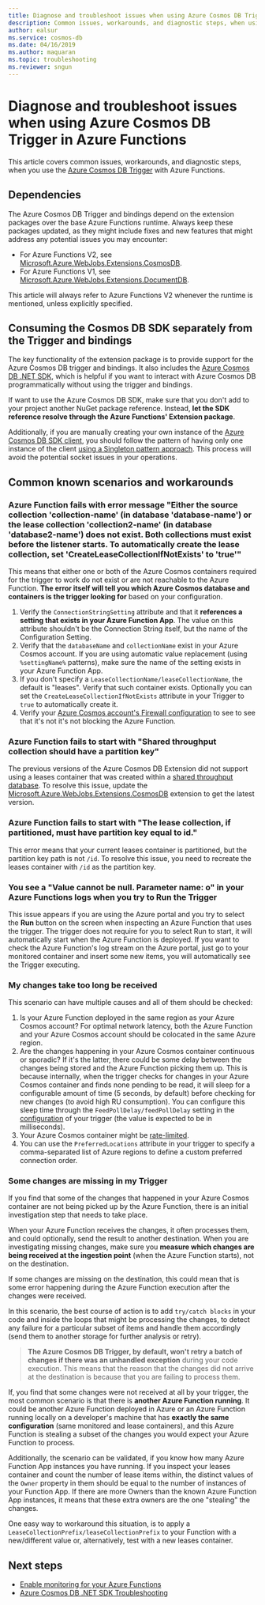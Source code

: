 ```yaml
---
title: Diagnose and troubleshoot issues when using Azure Cosmos DB Trigger in Azure Functions
description: Common issues, workarounds, and diagnostic steps, when using the Azure Cosmos DB Trigger with Azure Functions
author: ealsur
ms.service: cosmos-db
ms.date: 04/16/2019
ms.author: maquaran
ms.topic: troubleshooting
ms.reviewer: sngun
---
```


# Diagnose and troubleshoot issues when using Azure Cosmos DB Trigger in Azure Functions

This article covers common issues, workarounds, and diagnostic steps, when you use the [Azure Cosmos DB Trigger](change-feed-functions.md) with Azure Functions.

## Dependencies

The Azure Cosmos DB Trigger and bindings depend on the extension packages over the base Azure Functions runtime. Always keep these packages updated, as they might include fixes and new features that might address any potential issues you may encounter:

* For Azure Functions V2, see [Microsoft.Azure.WebJobs.Extensions.CosmosDB](https://www.nuget.org/packages/Microsoft.Azure.WebJobs.Extensions.CosmosDB).
* For Azure Functions V1, see [Microsoft.Azure.WebJobs.Extensions.DocumentDB](https://www.nuget.org/packages/Microsoft.Azure.WebJobs.Extensions.DocumentDB).

This article will always refer to Azure Functions V2 whenever the runtime is mentioned, unless explicitly specified.

## Consuming the Cosmos DB SDK separately from the Trigger and bindings

The key functionality of the extension package is to provide support for the Azure Cosmos DB trigger and bindings. It also includes the [Azure Cosmos DB .NET SDK](sql-api-sdk-dotnet-core.md), which is helpful if you want to interact with Azure Cosmos DB programmatically without using the trigger and bindings.

If want to use the Azure Cosmos DB SDK, make sure that you don't add to your project another NuGet package reference. Instead, **let the SDK reference resolve through the Azure Functions' Extension package**.

Additionally, if you are manually creating your own instance of the [Azure Cosmos DB SDK client](./sql-api-sdk-dotnet-core.md), you should follow the pattern of having only one instance of the client [using a Singleton pattern approach](../azure-functions/manage-connections.md#documentclient-code-example-c). This process will avoid the potential socket issues in your operations.

## Common known scenarios and workarounds

### Azure Function fails with error message "Either the source collection 'collection-name' (in database 'database-name') or the lease collection 'collection2-name' (in database 'database2-name') does not exist. Both collections must exist before the listener starts. To automatically create the lease collection, set 'CreateLeaseCollectionIfNotExists' to 'true'"

This means that either one or both of the Azure Cosmos containers required for the trigger to work do not exist or are not reachable to the Azure Function. **The error itself will tell you which Azure Cosmos database and containers is the trigger looking for** based on your configuration.

1. Verify the `ConnectionStringSetting` attribute and that it **references a setting that exists in your Azure Function App**. The value on this attribute shouldn't be the Connection String itself, but the name of the Configuration Setting.
2. Verify that the `databaseName` and `collectionName` exist in your Azure Cosmos account. If you are using automatic value replacement (using `%settingName%` patterns), make sure the name of the setting exists in your Azure Function App.
3. If you don't specify a `LeaseCollectionName/leaseCollectionName`, the default is "leases". Verify that such container exists. Optionally you can set the `CreateLeaseCollectionIfNotExists` attribute in your Trigger to `true` to automatically create it.
4. Verify your [Azure Cosmos account's Firewall configuration](how-to-configure-firewall.md) to see to see that it's not it's not blocking the Azure Function.

### Azure Function fails to start with "Shared throughput collection should have a partition key"

The previous versions of the Azure Cosmos DB Extension did not support using a leases container that was created within a [shared throughput database](./set-throughput.md#set-throughput-on-a-database). To resolve this issue, update the [Microsoft.Azure.WebJobs.Extensions.CosmosDB](https://www.nuget.org/packages/Microsoft.Azure.WebJobs.Extensions.CosmosDB) extension to get the latest version.

### Azure Function fails to start with "The lease collection, if partitioned, must have partition key equal to id."

This error means that your current leases container is partitioned, but the partition key path is not `/id`. To resolve this issue, you need to recreate the leases container with `/id` as the partition key.

### You see a "Value cannot be null. Parameter name: o" in your Azure Functions logs when you try to Run the Trigger

This issue appears if you are using the Azure portal and you try to select the **Run** button on the screen when inspecting an Azure Function that uses the trigger. The trigger does not require for you to select Run to start, it will automatically start when the Azure Function is deployed. If you want to check the Azure Function's log stream on the Azure portal, just go to your monitored container and insert some new items, you will automatically see the Trigger executing.

### My changes take too long be received

This scenario can have multiple causes and all of them should be checked:

1. Is your Azure Function deployed in the same region as your Azure Cosmos account? For optimal network latency, both the Azure Function and your Azure Cosmos account should be colocated in the same Azure region.
2. Are the changes happening in your Azure Cosmos container continuous or sporadic?
If it's the latter, there could be some delay between the changes being stored and the Azure Function picking them up. This is because internally, when the trigger checks for changes in your Azure Cosmos container and finds none pending to be read, it will sleep for a configurable amount of time (5 seconds, by default) before checking for new changes (to avoid high RU consumption). You can configure this sleep time through the `FeedPollDelay/feedPollDelay` setting in the [configuration](../azure-functions/functions-bindings-cosmosdb-v2.md#trigger---configuration) of your trigger (the value is expected to be in milliseconds).
3. Your Azure Cosmos container might be [rate-limited](./request-units.md).
4. You can use the `PreferredLocations` attribute in your trigger to specify a comma-separated list of Azure regions to define a custom preferred connection order.

### Some changes are missing in my Trigger

If you find that some of the changes that happened in your Azure Cosmos container are not being picked up by the Azure Function, there is an initial investigation step that needs to take place.

When your Azure Function receives the changes, it often processes them, and could optionally, send the result to another destination. When you are investigating missing changes, make sure you **measure which changes are being received at the ingestion point** (when the Azure Function starts), not on the destination.

If some changes are missing on the destination, this could mean that is some error happening during the Azure Function execution after the changes were received.

In this scenario, the best course of action is to add `try/catch blocks` in your code and inside the loops that might be processing the changes, to detect any failure for a particular subset of items and handle them accordingly (send them to another storage for further analysis or retry). 

> **The Azure Cosmos DB Trigger, by default, won't retry a batch of changes if there was an unhandled exception** during your code execution. This means that the reason that the changes did not arrive at the destination is because that you are failing to process them.

If, you find that some changes were not received at all by your trigger, the most common scenario is that there is **another Azure Function running**. It could be another Azure Function deployed in Azure or an Azure Function running locally on a developer's machine that has **exactly the same configuration** (same monitored and lease containers), and this Azure Function is stealing a subset of the changes you would expect your Azure Function to process.

Additionally, the scenario can be validated, if you know how many Azure Function App instances you have running. If you inspect your leases container and count the number of lease items within, the distinct values of the `Owner` property in them should be equal to the number of instances of your Function App. If there are more Owners than the known Azure Function App instances, it means that these extra owners are the one "stealing" the changes.

One easy way to workaround this situation, is to apply a `LeaseCollectionPrefix/leaseCollectionPrefix` to your Function with a new/different value or, alternatively, test with a new leases container.

## Next steps

* [Enable monitoring for your Azure Functions](../azure-functions/functions-monitoring.md)
* [Azure Cosmos DB .NET SDK Troubleshooting](./troubleshoot-dot-net-sdk.md)